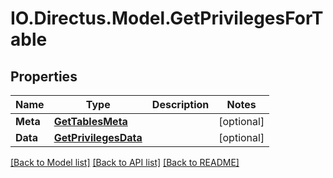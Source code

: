 # IO.Directus.Model.GetPrivilegesForTable
## Properties

Name | Type | Description | Notes
------------ | ------------- | ------------- | -------------
**Meta** | [**GetTablesMeta**](GetTablesMeta.md) |  | [optional] 
**Data** | [**GetPrivilegesData**](GetPrivilegesData.md) |  | [optional] 

[[Back to Model list]](../README.md#documentation-for-models) [[Back to API list]](../README.md#documentation-for-api-endpoints) [[Back to README]](../README.md)

